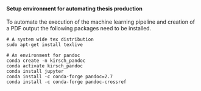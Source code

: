 
#### Setup environment for automating thesis production

To automate the execution of the machine learning pipeline and creation of a PDF output the following packages need to be installed.

  ```
  # A system wide tex distribution
  sudo apt-get install texlive

  # An environment for pandoc
  conda create -n kirsch_pandoc
  conda activate kirsch_pandoc
  conda install jupyter
  conda install -c conda-forge pandoc=2.7
  conda install -c conda-forge pandoc-crossref
  ```
